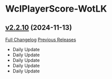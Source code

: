 # WclPlayerScore-WotLK

## [v2.2.10](https://github.com/icaca/WclPlayerScore-WotLK/tree/v2.2.10) (2024-11-13)
[Full Changelog](https://github.com/icaca/WclPlayerScore-WotLK/commits/v2.2.10) [Previous Releases](https://github.com/icaca/WclPlayerScore-WotLK/releases)

- Daily Update  
- Daily Update  
- Daily Update  
- Daily Update  
- Daily Update  
